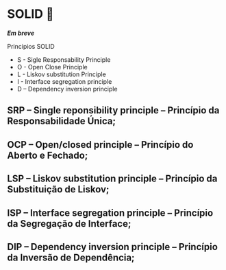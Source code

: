 # SOLID 🚧

***Em breve***


Principios SOLID
- S - Sigle Responsability Principle
- O - Open Close Principle
- L - Liskov substitution Principle
- I - Interface segregation principle
- D – Dependency inversion principle

## SRP – Single reponsibility principle – Princípio da Responsabilidade Única;
## OCP – Open/closed principle – Princípio do Aberto e Fechado;
## LSP – Liskov substitution principle – Princípio da Substituição de Liskov;
## ISP – Interface segregation principle – Princípio da Segregação de Interface;
## DIP – Dependency inversion principle – Princípio da Inversão de Dependência;
